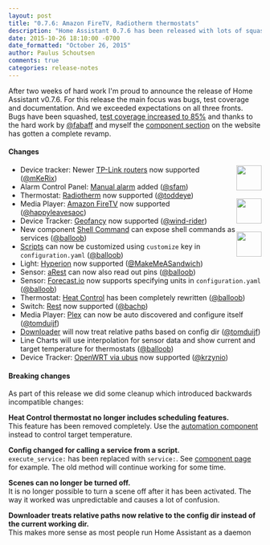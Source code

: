```yaml
---
layout: post
title: "0.7.6: Amazon FireTV, Radiotherm thermostats"
description: "Home Assistant 0.7.6 has been released with lots of squashed bugs and support for Amazon FireTV and Radiotherm thermostats."
date: 2015-10-26 18:10:00 -0700
date_formatted: "October 26, 2015"
author: Paulus Schoutsen
comments: true
categories: release-notes
---
```


After two weeks of hard work I'm proud to announce the release of Home Assistant v0.7.6. For this release the main
focus was bugs, test coverage and documentation. And we exceeded expectations on all three fronts. Bugs have been
squashed, [test coverage increased to 85%](https://coveralls.io/builds/3946399) and thanks to the hard work by
[@fabaff](https://github.com/fabaff) and myself the [component section](/components/) on the website has gotten a
complete revamp.

#### Changes

<img src='/images/supported_brands/radiotherm.png' style='border:none; box-shadow: none; float: right; margin-bottom: 16px;' height='50' />
<img src='/images/supported_brands/firetv.png' style='border:none; box-shadow: none; float: right; margin-bottom: 16px; clear: right;' height='50' />
<img src='/images/supported_brands/geofancy.png' style='border:none; box-shadow: none; float: right; margin-bottom: 16px; clear: right;' height='50' />

 - Device tracker: Newer [TP-Link routers](/components/device_tracker.tplink.html) now supported ([@mKeRix](https://github.com/mKeRix))
 - Alarm Control Panel: [Manual alarm](/components/alarm_control_panel.manual.html) added ([@sfam](https://github.com/sfam))
 - Thermostat: [Radiotherm](/components/thermostat.radiotherm.html) now supported ([@toddeye](https://github.com/toddeye))
 - Media Player: [Amazon FireTV](/components/media_player.firetv.html) now supported ([@happyleavesaoc](https://github.com/happyleavesaoc))
 - Device Tracker: [Geofancy](/components/device_tracker.geofancy.html) now supported ([@wind-rider](https://github.com/wind-rider))
 - New component [Shell Command](/components/shell_command.html) can expose shell commands as services ([@balloob](https://github.com/balloob))
 - [Scripts](/components/script.html) can now be customized using `customize` key in `configuration.yaml` ([@balloob](https://github.com/balloob))
 - Light: [Hyperion](/components/light.hyperion.html) now supported ([@MakeMeASandwich](https://github.com/MakeMeASandwich))
 - Sensor: [aRest](/components/sensor.arest.html) can now also read out pins ([@balloob](https://github.com/balloob))
 - Sensor: [Forecast.io](/components/sensor.forecast.html) now supports specifying units in `configuration.yaml` ([@balloob](https://github.com/balloob))
 - Thermostat: [Heat Control](/components/thermostat.heat_control.html) has been completely rewritten ([@balloob](https://github.com/balloob))
 - Switch: [Rest](/components/switch.rest.html) now supported ([@bachp](https://github.com/bachp))
 - Media Player: [Plex](/components/media_player.plex.html) can now be auto discovered and configure itself ([@tomduijf](https://github.com/tomduijf))
 - [Downloader](/components/downloader.html) will now treat relative paths based on config dir ([@tomduijf](https://github.com/tomduijf))
 - Line Charts will use interpolation for sensor data and show current and target temperature for thermostats ([@balloob](https://github.com/balloob))
 - Device Tracker: [OpenWRT via ubus](/components/device_tracker.ubus.html) now supported ([@krzynio](https://github.com/krzynio))

<!--more-->

#### Breaking changes

As part of this release we did some cleanup which introduced backwards incompatible changes:

**Heat Control thermostat no longer includes scheduling features.**<br>
This feature has been removed completely. Use the [automation component](/components/automation.html)
instead to control target temperature.

**Config changed for calling a service from a script.**<br>
`execute_service:` has been replaced with `service:`. See [component page](/components/script.html)
for example. The old method will continue working for some time.

**Scenes can no longer be turned off.**<br>
It is no longer possible to turn a scene off after it has been activated. The way it worked was unpredictable
and causes a lot of confusion.

**Downloader treats relative paths now relative to the config dir instead of the current working dir.**<br>
This makes more sense as most people run Home Assistant as a daemon
